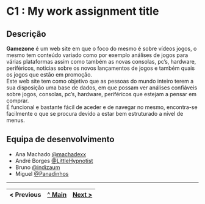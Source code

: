 # C1 : My work assignment title

## Descrição
**Gamezone** é um web site em que o foco do mesmo é sobre vídeos jogos, o mesmo tem conteúdo variado como por exemplo análises de jogos para várias plataformas assim como também as novas consolas, pc’s, hardware, periféricos, noticias sobre os novos lançamentos de jogos e também quais os jogos que estão em promoção.  
Este web site tem como objetivo que as pessoas do mundo inteiro terem a sua disposição uma base de dados, em que possam ver análises confiáveis sobre jogos, consolas, pc’s, hardware, periféricos que estejam a pensar em comprar.  
É funcional e bastante fácil de aceder e de navegar no mesmo, encontra-se facilmente o que se procura devido a estar bem estruturado a nível de menus.

## Equipa de desenvolvimento

* Ana Machado [@machadexx](https://github.com/machadexx)
* André Borges [@LittleHypnotist](https://github.com/LittleHypnotist)
* Bruno [@indizaum](https://github.com/indizaum)
* Miguel [@Panadinhos](https://github.com/Panadinhos)


---
< Previous | [^ Main](https://github.com/exemploTrabalho/report) | [Next >](c2.md)
:--- | :---: | ---: 
